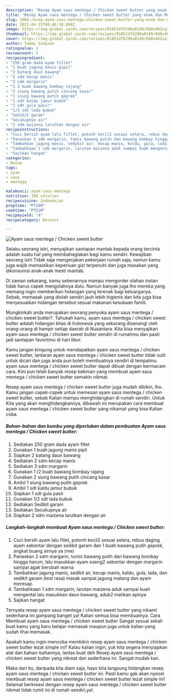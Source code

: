 ```yaml
---
description: "Resep Ayam saus mentega / Chicken sweet butter yang enak dan Mudah Dibuat"
title: "Resep Ayam saus mentega / Chicken sweet butter yang enak dan Mudah Dibuat"
slug: 1004-resep-ayam-saus-mentega-chicken-sweet-butter-yang-enak-dan-mudah-dibuat
date: 2021-04-15T00:46:38.698Z
image: https://img-global.cpcdn.com/recipes/81851df6298a8149/680x482cq70/ayam-saus-mentega-chicken-sweet-butter-foto-resep-utama.jpg
thumbnail: https://img-global.cpcdn.com/recipes/81851df6298a8149/680x482cq70/ayam-saus-mentega-chicken-sweet-butter-foto-resep-utama.jpg
cover: https://img-global.cpcdn.com/recipes/81851df6298a8149/680x482cq70/ayam-saus-mentega-chicken-sweet-butter-foto-resep-utama.jpg
author: Tommy Simpson
ratingvalue: 3
reviewcount: 5
recipeingredient:
- "250 gram dada ayam fillet"
- "1 buah jagung manis pipil"
- "2 batang daun bawang"
- "2 sdm kecap manis"
- "3 sdm margarin"
- "1 2 buah bawang bombay rajang"
- "2 siung bawang putih cincang kasar"
- "1 siung bawang putih geprek"
- "1 sdt kaldu jamur bubuk"
- "1 sdt gula pasir"
- "1/2 sdt lada bubuk"
- "Sedikit garam"
- "Secukupnya air"
- "2 sdm maizena larutkan dengan air"
recipeinstructions:
- "Cuci bersih ayam lalu fillet, potonh kecil2 sesuai selera, rebus daging ayam sebentar dengan sedikit garam dan 1 buah bawang putih geprek, angkat buang airnya ya (me)"
- "Panaskan 2 sdm margarin, tumis bawang putih dan bawang bombay hingga harum, lalu masukkan ayam oseng2 sebentar dengan margarin sampai agak berubah warna"
- "Tambahkan jagung manis, sedikit air, kecap manis, kaldu, gula, lada, dan sedikit garam (test rasa) masak sampai jagung matang dan ayam meresap."
- "Tambahkaan 1 sdm margarin, larutan maizena aduk sampai kuah mengental lalu masukkan daun bawang, aduk2 matikan apinya"
- "Sajikan hangat"
categories:
- Resep
tags:
- ayam
- saus
- mentega

katakunci: ayam saus mentega 
nutrition: 198 calories
recipecuisine: Indonesian
preptime: "PT28M"
cooktime: "PT51M"
recipeyield: "4"
recipecategory: Dessert

---
```



![Ayam saus mentega / Chicken sweet butter](https://img-global.cpcdn.com/recipes/81851df6298a8149/680x482cq70/ayam-saus-mentega-chicken-sweet-butter-foto-resep-utama.jpg)

Selaku seorang istri, menyajikan santapan mantab kepada orang tercinta adalah suatu hal yang membahagiakan bagi kamu sendiri. Kewajiban seorang istri Tidak saja mengerjakan pekerjaan rumah saja, namun kamu juga wajib memastikan keperluan gizi terpenuhi dan juga masakan yang dikonsumsi anak-anak mesti mantab.

Di zaman  sekarang, kamu sebenarnya mampu mengorder olahan instan tidak harus capek mengolahnya dulu. Namun banyak juga lho mereka yang memang ingin memberikan hidangan yang terenak bagi keluarganya. Sebab, memasak yang diolah sendiri jauh lebih higienis dan kita juga bisa menyesuaikan hidangan tersebut sesuai makanan kesukaan famili. 



Mungkinkah anda merupakan seorang penyuka ayam saus mentega / chicken sweet butter?. Tahukah kamu, ayam saus mentega / chicken sweet butter adalah hidangan khas di Indonesia yang sekarang disenangi oleh orang-orang di hampir setiap daerah di Nusantara. Kita bisa menyajikan ayam saus mentega / chicken sweet butter sendiri di rumahmu dan pasti jadi santapan favoritmu di hari libur.

Kamu jangan bingung untuk mendapatkan ayam saus mentega / chicken sweet butter, lantaran ayam saus mentega / chicken sweet butter tidak sulit untuk dicari dan juga anda pun boleh membuatnya sendiri di tempatmu. ayam saus mentega / chicken sweet butter dapat dibuat dengan bermacam cara. Kini pun telah banyak resep kekinian yang membuat ayam saus mentega / chicken sweet butter semakin nikmat.

Resep ayam saus mentega / chicken sweet butter juga mudah dibikin, lho. Kamu jangan capek-capek untuk memesan ayam saus mentega / chicken sweet butter, sebab Kalian mampu menghidangkan di rumah sendiri. Untuk Kita yang akan menghidangkannya, dibawah ini merupakan cara membuat ayam saus mentega / chicken sweet butter yang nikamat yang bisa Kalian coba.

<!--inarticleads1-->

##### Bahan-bahan dan bumbu yang diperlukan dalam pembuatan Ayam saus mentega / Chicken sweet butter:

1. Sediakan 250 gram dada ayam fillet
1. Gunakan 1 buah jagung manis pipil
1. Siapkan 2 batang daun bawang
1. Sediakan 2 sdm kecap manis
1. Sediakan 3 sdm margarin
1. Gunakan 1 /2 buah bawang bombay rajang
1. Gunakan 2 siung bawang putih cincang kasar
1. Ambil 1 siung bawang putih geprek
1. Ambil 1 sdt kaldu jamur bubuk
1. Siapkan 1 sdt gula pasir
1. Gunakan 1/2 sdt lada bubuk
1. Sediakan Sedikit garam
1. Sediakan Secukupnya air
1. Siapkan 2 sdm maizena larutkan dengan air




<!--inarticleads2-->

##### Langkah-langkah membuat Ayam saus mentega / Chicken sweet butter:

1. Cuci bersih ayam lalu fillet, potonh kecil2 sesuai selera, rebus daging ayam sebentar dengan sedikit garam dan 1 buah bawang putih geprek, angkat buang airnya ya (me)
1. Panaskan 2 sdm margarin, tumis bawang putih dan bawang bombay hingga harum, lalu masukkan ayam oseng2 sebentar dengan margarin sampai agak berubah warna
1. Tambahkan jagung manis, sedikit air, kecap manis, kaldu, gula, lada, dan sedikit garam (test rasa) masak sampai jagung matang dan ayam meresap.
1. Tambahkaan 1 sdm margarin, larutan maizena aduk sampai kuah mengental lalu masukkan daun bawang, aduk2 matikan apinya
1. Sajikan hangat




Ternyata resep ayam saus mentega / chicken sweet butter yang nikamt sederhana ini gampang banget ya! Kalian semua bisa membuatnya. Cara Membuat ayam saus mentega / chicken sweet butter Sangat sesuai sekali buat kamu yang baru belajar memasak maupun juga untuk kalian yang sudah lihai memasak.

Apakah kamu ingin mencoba membikin resep ayam saus mentega / chicken sweet butter lezat simple ini? Kalau kalian ingin, yuk kita segera menyiapkan alat dan bahan-bahannya, lantas buat deh Resep ayam saus mentega / chicken sweet butter yang nikmat dan sederhana ini. Sangat mudah kan. 

Maka dari itu, daripada kita diam saja, hayo kita langsung hidangkan resep ayam saus mentega / chicken sweet butter ini. Pasti kamu gak akan nyesel membuat resep ayam saus mentega / chicken sweet butter lezat simple ini! Selamat berkreasi dengan resep ayam saus mentega / chicken sweet butter nikmat tidak rumit ini di rumah sendiri,ya!.

